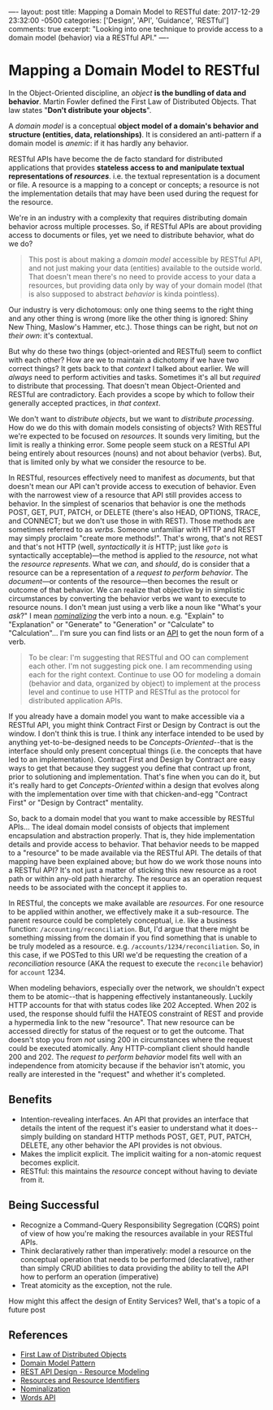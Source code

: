 —-
layout: post
title: Mapping a Domain Model to RESTful
date: 2017-12-29 23:32:00 -0500
categories: ['Design', 'API', 'Guidance', 'RESTful']
comments: true
excerpt: "Looking into one technique to provide access to a domain model (behavior) via a RESTful API."
—-
# Mapping a Domain Model to RESTful

In the Object-Oriented discipline, an *object* **is the bundling of data and behavior**.  Martin Fowler defined the First Law of Distributed Objects.  That law states "**Don't distribute your objects**".

A *domain model* is a conceptual **object model of a domain's behavior and structure (entities, data, relationships)**.  It is considered an anti-pattern if a domain model is *anemic*: if it has hardly any behavior.

RESTful APIs have become the de facto standard for distributed applications that provides **stateless access to and manipulate textual representations of *resources***.  i.e. the textual representation is a document or file.  A resource is a mapping to a concept or concepts; a resource is not the implementation details that may have been used during the request for the resource.

We're in an industry with a complexity that requires distributing domain behavior across multiple processes.  So, if RESTful APIs are about providing access to documents or files, yet we need to distribute behavior, what do we do?

> This post is about making a *domain model* accessible by RESTful API, and not just making your data (entities) available to the outside world.  That doesn't mean there's no need to provide access to your data a resources, but providing data only by way of your domain model (that is also supposed to abstract *behavior* is kinda pointless).  

Our industry is very dichotomous: only one thing seems to the right thing and any other thing is wrong (more like the other thing is ignored: Shiny New Thing, Maslow's Hammer, etc.).  Those things can be right, but not *on their own*: it's contextual.

But why do these two things (object-oriented and RESTful) seem to conflict with each other?  How are we to maintain a dichotomy if we have two correct things?  It gets back to that *context* I talked about earlier.  We will *always* need to perform activities and tasks.  Sometimes it's all but *required* to distribute that processing.  That doesn't mean Object-Oriented and RESTful are contradictory.  Each provides a scope by which to follow their generally accepted practices, in *that context*.

We don't want to *distribute objects*, but we want to *distribute processing*.  How do we do this with domain models consisting of objects?  With RESTful we're expected to be focused on *resources*.  It sounds very limiting, but the limit is really a thinking error.  Some people seem stuck on a RESTful API being entirely about resources (nouns) and not about behavior (verbs).  But, that is limited only by what we consider the resource to be.

In RESTful, resources effectively need to manifest as *documents*, but that doesn't mean our API can't provide access to execution of behavior.  Even with the narrowest view of a resource that API still provides access to behavior.  In the simplest of scenarios that behavior is one the methods POST, GET, PUT, PATCH, or DELETE (there's also HEAD, OPTIONS, TRACE, and CONNECT; but we don't use those in with REST).  Those methods are sometimes referred to as *verbs*.  Someone unfamiliar with HTTP and REST may simply proclaim "create more methods!".  That's wrong, that's not REST and that's not HTTP (well, *syntactically* it *is* HTTP; just like *`goto`* is syntactically acceptable)—the method is applied to the *resource*, not what the *resource represents*.  What we *can*, and *should*, do is consider that a resource can be a representation of a *request to perform behavior*.  The *document*—or contents of the resource—then becomes the result or outcome of that behavior.  We can realize that objective by in simplistic circumstances by converting the behavior verbs we want to execute to resource nouns.  I don't mean just using a verb like a noun like "What's your *ask*?"  I mean [*nominalizing*](https://en.wikipedia.org/wiki/Nominalization) the verb into a noun.  e.g. "Explain" to "Explanation" or "Generate" to "Generation" or "Calculate" to "Calculation"... I'm sure you can find lists or an [API](https://www.wordsapi.com/) to get the noun form of a verb.

> To be clear: I'm suggesting that RESTful and OO can complement each other.  I'm not suggesting pick one.  I am recommending using each for the right context. Continue to use OO for modeling a domain (behavior and data, organized by object) to implement at the process level and continue to use HTTP and RESTful as the protocol for distributed application APIs.

If you already have a domain model you want to make accessible via a RESTful API, you might think Contract First or Design by Contract is out the window.  I don't think this is true.  I think any interface intended to be used by anything yet-to-be-designed needs to be *Concepts-Oriented*--that is the interface should only present conceptual things (i.e. the concepts that have led to an implementation).  Contract First and Design by Contract are easy ways to get that because they suggest you define that contract up front, prior to solutioning and implementation.  That's fine when you can do it, but it's really hard to get *Concepts-Oriented* within a design that evolves along with the implementation over time with that chicken-and-egg "Contract First" or "Design by Contract" mentality.

So, back to a domain model that you want to make accessible by RESTful APIs... The ideal domain model consists of objects that implement encapsulation and abstraction properly.  That is, they hide implementation details and provide access to behavior.  That behavior needs to be mapped to a "resource" to be made available via the RESTful API.  The details of that mapping have been explained above; but how do we work those nouns into a RESTful API?  It's not just a matter of sticking this new resource as a root path or within any-old path hierarchy.  The resource as an operation request needs to be associated with the concept it applies to.

In RESTful, the concepts we make available are *resources*.  For one resource to be applied within another, we effectively make it a sub-resource.  The parent resource could be completely conceptual, i.e. like a business function: `/accounting/reconciliation`.  But, I'd argue that there might be something missing from the domain if you find something that is unable to be truly modeled as a resource.  e.g. `/accounts/1234/reconciliation`. So, in this case, if we POSTed to this URI we'd be requesting the creation of a *reconciliation* resource (AKA the request to execute the `reconcile` behavior) for `account` 1234.

When modeling behaviors, especially over the network, we shouldn't expect them to be atomic--that is happening effectively instantaneously.  Luckily HTTP accounts for that with status codes like 202 Accepted.  When 202 is used, the response should fulfil the HATEOS constraint of REST and provide a hypermedia link to the new "resource". That new resource can be accessed directly for status of the request or to get the outcome.  That doesn't stop you from *not* using 200 in circumstances where the request could be executed atomically.  Any HTTP-compliant client should handle 200 and 202.  The *request to perform behavior* model fits well with an independence from atomicity because if the behavior isn't atomic, you really are interested in the "request" and whether it's completed.

## Benefits
- Intention-revealing interfaces.  An API that provides an interface that details the intent of the request it's easier to understand what it does--simply building on standard HTTP methods POST, GET, PUT, PATCH, DELETE, any other behavior the API provides is not obvious.
- Makes the implicit explicit.  The implicit waiting for a non-atomic request becomes explicit.
- RESTful: this maintains the *resource* concept without having to deviate from it.
 
## Being Successful
- Recognize a Command-Query Responsibility Segregation (CQRS) point of view of how you're making the resources available in your RESTful APIs.
- Think declaratively rather than imperatively: model a resource on the conceptual operation that needs to be performed (declarative), rather than simply CRUD abilities to data providing the ability to tell the API how to perform an operation (imperative)
- Treat atomicity as the exception, not the rule.

How might this affect the design of Entity Services?  Well, that's a topic of a future post

## References
- [First Law of Distributed Objects](https://martinfowler.com/bliki/FirstLaw.html)
- [Domain Model Pattern](https://martinfowler.com/eaaCatalog/domainModel.html)
- [REST API Design - Resource Modeling](https://www.thoughtworks.com/insights/blog/rest-api-design-resource-modeling)
- [Resources and Resource Identifiers](http://www.ics.uci.edu/~fielding/pubs/dissertation/rest_arch_style.htm#sec_5_2_1_1)
- [Nominalization](https://en.wikipedia.org/wiki/Nominalization)
- [Words API](https://www.wordsapi.com/)